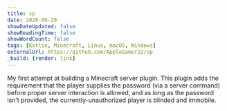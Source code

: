 ```yaml
---
title: sp
date: 2020-06-29
showDateUpdated: false
showReadingTime: false
showWordCount: false
tags: [Kotlin, Minecraft, Linux, macOS, Windows]
externalUrl: https://github.com/AppleGamer22/sp
_build: {render: link}
---
```

My first attempt at building a Minecraft server plugin. This plugin adds the requirement that the player supplies the password (via a server command) before proper server interaction is allowed, and as long as the password isn’t provided, the currently-unauthorized player is blinded and immobile.